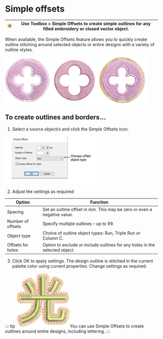 # Simple offsets

| ![SimpleOffsets.png](assets/SimpleOffsets.png) | Use Toolbox > Simple Offsets to create simple outlines for any filled embroidery or closed vector object. |
| ---------------------------------------------- | --------------------------------------------------------------------------------------------------------- |

When available, the Simple Offsets feature allows you to quickly create outline stitching around selected objects or entire designs with a variety of outline styles.

![productivity00024.png](assets/productivity00024.png)

## To create outlines and borders...

1. Select a source object/s and click the Simple Offsets icon.

![SimpleOffsets00025.png](assets/SimpleOffsets00025.png)

2. Adjust the settings as required:

| Option            | Function                                                                    |
| ----------------- | --------------------------------------------------------------------------- |
| Spacing           | Set an outline offset in mm. This may be zero or even a negative value.     |
| Number of offsets | Specify multiple outlines – up to 99.                                       |
| Object type       | Choice of outline object types: Run, Triple Run or Column C.                |
| Offsets for holes | Option to exclude or include outlines for any holes in the selected object. |

3. Click OK to apply settings. The design outline is stitched in the current palette color using current properties. Change settings as required.

::: tip
![KanjiWithOutlines.png](assets/KanjiWithOutlines.png)You can use Simple Offsets to create outlines around entire designs, including lettering.
:::
